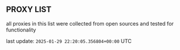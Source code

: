 ## PROXY LIST

all proxies in this list were collected from open sources and tested for functionality

last update: `2025-01-29 22:20:05.356804+00:00` UTC